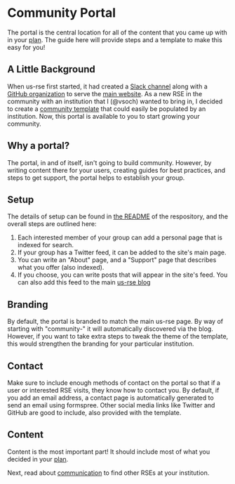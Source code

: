 # Community Portal

The portal is the central location for all of the content that you came up
with in your [plan](plan.md). The guide here will provide steps and a template
to make this easy for you!

## A Little Background

When us-rse first started, it had created a [Slack channel](https://usrse.slack.com) 
along with a [GitHub organization](https://www.github.com/usrse) to serve 
the [main website](https://us-rse.org). As a new RSE in the community
with an institution that I (@vsoch) wanted to bring in, I decided to create
a [community template](https://github.com/USRSE/community-template) that could
easily be populated by an institution. Now, this portal is available to you
to start growing your community.

## Why a portal?

The portal, in and of itself, isn't going to build community. However, by writing
content there for your users, creating guides for best practices, and steps to get support,
the portal helps to establish your group.

## Setup

The details of setup can be found in [the README](https://github.com/USRSE/community-template)
of the respository, and the overall steps are outlined here:

 1. Each interested member of your group can add a personal page that is indexed for search.
 2. If your group has a Twitter feed, it can be added to the site's main page.
 3. You can write an "About" page, and a "Support" page that describes what you offer (also indexed).
 4. If you choose, you can write posts that will appear in the site's feed. You can also add this feed to the main [us-rse blog](https://us-rse.org/blog)


## Branding

By default, the portal is branded to match the main us-rse page. By way of
starting with "community-" it will automatically discovered via the blog.
However, if you want to take extra steps to tweak the theme of the template,
this would strengthen the branding for your particular institution.

## Contact

Make sure to include enough methods of contact on the portal so that if a user
or interested RSE visits, they know how to contact you. By default, if you
add an email address, a contact page is automatically generated
to send an email using formspree. Other social media links like Twitter
and GitHub are good to include, also provided with the template.

## Content

Content is the most important part! It should include most of what you
decided in your [plan](plan.md).

Next, read about [communication](communication.md) to find other RSEs at your institution.
